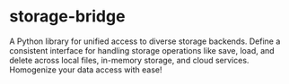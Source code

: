 # storage-bridge
A Python library for unified access to diverse storage backends. Define a consistent interface for handling storage operations like save, load, and delete across local files, in-memory storage, and cloud services. Homogenize your data access with ease!
